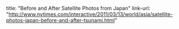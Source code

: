 title: "Before and After Satellite Photos from Japan"
link-url: "http://www.nytimes.com/interactive/2011/03/13/world/asia/satellite-photos-japan-before-and-after-tsunami.html"
